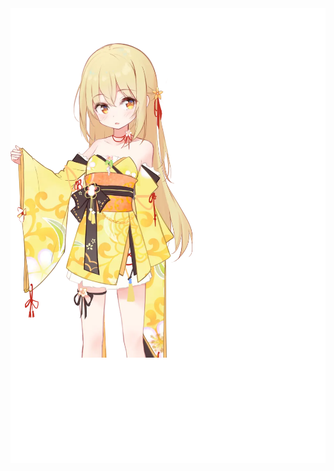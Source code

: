 <div style="position:relative; display: flex; flex-wrap: nowrap;"> 
    <img style='position:absolute; z-index:1;' src='github-metrics.svg' alt="github-metrics.svg"/>
    <img style='position:absolute; z-index:2;' src='https://raw.githubusercontent.com/keta1/keta1/main/pic/00.webp' width='300px' alt="00.webp"/>
</div> 

### Self Introduction

A college student who loves open source projects.   
***Currently Busy with school work and unavailable.***

### Overall Status

[![Readme Card](https://github-readme-stats-one-bice.vercel.app/api?username=cinit&show_icons=true&role=OWNER,ORGANIZATION_MEMBER,COLLABORATOR)](https://github.com/anuraghazra/github-readme-stats)  
